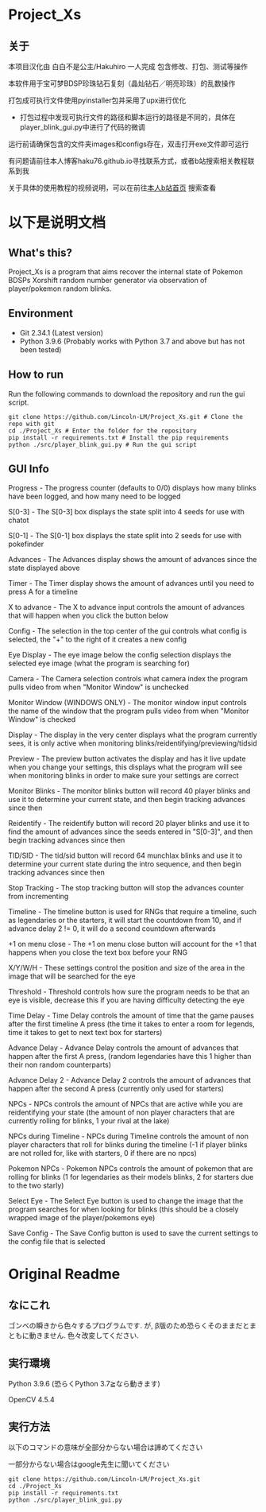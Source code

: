 # Project_Xs

## 关于
本项目汉化由 白白不是公主/Hakuhiro 一人完成 包含修改、打包、测试等操作

本软件用于宝可梦BDSP珍珠钻石复刻（晶灿钻石／明亮珍珠）的乱数操作

打包成可执行文件使用pyinstaller包并采用了upx进行优化
- 打包过程中发现可执行文件的路径和脚本运行的路径是不同的，具体在player_blink_gui.py中进行了代码的微调

运行前请确保包含的文件夹images和configs存在，双击打开exe文件即可运行

有问题请前往本人博客haku76.github.io寻找联系方式，或者b站搜索相关教程联系到我

关于具体的使用教程的视频说明，可以在前往[本人b站首页](https://b23.tv/KTuljQ9) 搜索查看

# 以下是说明文档
## What's this?
Project_Xs is a program that aims recover the internal state of Pokemon BDSPs Xorshift random number generator via observation of player/pokemon random blinks.

## Environment
 - Git 2.34.1 (Latest version)
 - Python 3.9.6 (Probably works with Python 3.7 and above but has not been tested)

## How to run
Run the following commands to download the repository and run the gui script.
```
git clone https://github.com/Lincoln-LM/Project_Xs.git # Clone the repo with git
cd ./Project_Xs # Enter the folder for the repository
pip install -r requirements.txt # Install the pip requirements
python ./src/player_blink_gui.py # Run the gui script
```

## GUI Info
Progress - The progress counter (defaults to 0/0) displays how many blinks have been logged, and how many need to be logged

S[0-3] - The S[0-3] box displays the state split into 4 seeds for use with chatot

S[0-1] - The S[0-1] box displays the state split into 2 seeds for use with pokefinder

Advances - The Advances display shows the amount of advances since the state displayed above

Timer - The Timer display shows the amount of advances until you need to press A for a timeline

X to advance - The X to advance input controls the amount of advances that will happen when you click the button below

Config - The selection in the top center of the gui controls what config is selected, the "+" to the right of it creates a new config

Eye Display - The eye image below the config selection displays the selected eye image (what the program is searching for)

Camera - The Camera selection controls what camera index the program pulls video from when "Monitor Window" is unchecked

Monitor Window (WINDOWS ONLY) - The monitor window input controls the name of the window that the program pulls video from when "Monitor Window" is checked

Display - The display in the very center displays what the program currently sees, it is only active when monitoring blinks/reidentifying/previewing/tidsid

Preview - The preview button activates the display and has it live update when you change your settings, this displays what the program will see when monitoring blinks in order to make sure your settings are correct

Monitor Blinks - The monitor blinks button will record 40 player blinks and use it to determine your current state, and then begin tracking advances since then

Reidentify - The reidentify button will record 20 player blinks and use it to find the amount of advances since the seeds entered in "S[0-3]", and then begin tracking advances since then

TID/SID - The tid/sid button will record 64 munchlax blinks and use it to determine your current state during the intro sequence, and then begin tracking advances since then

Stop Tracking - The stop tracking button will stop the advances counter from incrementing

Timeline - The timeline button is used for RNGs that require a timeline, such as legendaries or the starters, it will start the countdown from 10, and if advance delay 2 != 0, it will do a second countdown afterwards

+1 on menu close - The +1 on menu close button will account for the +1 that happens when you close the text box before your RNG

X/Y/W/H - These settings control the position and size of the area in the image that will be searched for the eye

Threshold - Threshold controls how sure the program needs to be that an eye is visible, decrease this if you are having difficulty detecting the eye

Time Delay - Time Delay controls the amount of time that the game pauses after the first timeline A press (the time it takes to enter a room for legends, time it takes to get to next text box for starters)

Advance Delay - Advance Delay controls the amount of advances that happen after the first A press, (random legendaries have this 1 higher than their non random counterparts)

Advance Delay 2 - Advance Delay 2 controls the amount of advances that happen after the second A press (currently only used for starters)

NPCs - NPCs controls the amount of NPCs that are active while you are reidentifying your state (the amount of non player characters that are currently rolling for blinks, 1 your rival at the lake)

NPCs during Timeline - NPCs during Timeline controls the amount of non player characters that roll for blinks during the timeline (-1 if player blinks are not rolled for, like with starters, 0 if there are no npcs)

Pokemon NPCs - Pokemon NPCs controls the amount of pokemon that are rolling for blinks (1 for legendaries as their models blinks, 2 for starters due to the two starly)

Select Eye - The Select Eye button is used to change the image that the program searches for when looking for blinks (this should be a closely wrapped image of the player/pokemons eye)

Save Config - The Save Config button is used to save the current settings to the config file that is selected

# Original Readme
## なにこれ
ゴンベの瞬きから色々するプログラムです.
が, β版のため恐らくそのままだとまともに動きません. 色々改変してください.

## 実行環境
Python 3.9.6 (恐らくPython 3.7≧なら動きます)

OpenCV 4.5.4

## 実行方法
以下のコマンドの意味が全部分からない場合は諦めてください

一部分からない場合はgoogle先生に聞いてください
```
git clone https://github.com/Lincoln-LM/Project_Xs.git
cd ./Project_Xs
pip install -r requirements.txt
python ./src/player_blink_gui.py
```
